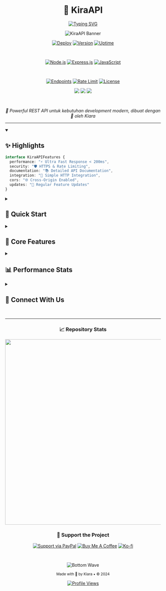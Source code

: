 # <div align="center">🌟 KiraAPI</div>

<div align="center">
  
  [![Typing SVG](https://readme-typing-svg.herokuapp.com?font=Fira+Code&weight=700&size=35&pause=1000&color=AC16F7&center=true&vCenter=true&random=false&width=600&lines=Welcome+to+KiraAPI+%F0%9F%8C%9F;Modern+REST+API+Solution+%E2%9A%A1;Crafted+with+Elegance+%F0%9F%92%96)](https://git.io/typing-svg)
  
  ![KiraAPI Banner](https://capsule-render.vercel.app/api?type=waving&color=gradient&customColorList=12,9,5&height=250&section=header&text=KiraAPI&desc=Modern%20REST%20API%20Solution&animation=fadeIn&fontSize=90&fontAlignY=35&descAlignY=55&descSize=20&fontColor=ffffff)

</div>

<div align="center">
  
  [![Deploy](https://img.shields.io/badge/DEPLOY_STATUS-ACTIVE-brightgreen?style=for-the-badge&logo=vercel&logoColor=white)](https://api.ownblox.biz.id)
  [![Version](https://img.shields.io/badge/VERSION-1.0.0-blue?style=for-the-badge&logo=npm&logoColor=white)](https://api.ownblox.biz.id)
  [![Uptime](https://img.shields.io/badge/UPTIME-99.9%25-green?style=for-the-badge&logo=statuspage&logoColor=white)](https://api.ownblox.biz.id)
  
  <br>
  
  [![Node.js](https://img.shields.io/badge/Node.js-339933?style=for-the-badge&logo=nodedotjs&logoColor=white)](https://nodejs.org/)
  [![Express.js](https://img.shields.io/badge/Express.js-000000?style=for-the-badge&logo=express&logoColor=white)](https://expressjs.com/)
  [![JavaScript](https://img.shields.io/badge/JavaScript-F7DF1E?style=for-the-badge&logo=javascript&logoColor=black)](https://www.javascript.com/)
  
  <br>
  
  [![Endpoints](https://custom-icon-badges.demolab.com/badge/ENDPOINTS-25+-orange?style=for-the-badge&logo=api&logoColor=white)](https://api.ownblox.biz.id/docs)
  [![Rate Limit](https://custom-icon-badges.demolab.com/badge/RATE_LIMIT-60/MIN-blue?style=for-the-badge&logo=rocket&logoColor=white)](https://api.ownblox.biz.id/docs)
  [![License](https://img.shields.io/badge/LICENSE-MIT-purple?style=for-the-badge&logo=bookstack&logoColor=white)](LICENSE)

</div>

<div align="center">
  
  [<img src="https://custom-icon-badges.demolab.com/badge/-Documentation-blue?style=for-the-badge&logo=book&logoColor=white"/>](https://api.ownblox.biz.id/docs)
  [<img src="https://custom-icon-badges.demolab.com/badge/-Support%20Server-7289DA?style=for-the-badge&logo=discord&logoColor=white"/>](https://discord.gg/your-server)
  [<img src="https://custom-icon-badges.demolab.com/badge/-Get%20Started-success?style=for-the-badge&logo=rocket&logoColor=white"/>](https://api.ownblox.biz.id)
  
</div>

<br>

<p align="center">
  <i>🚀 Powerful REST API untuk kebutuhan development modern, dibuat dengan 💝 oleh Kiara</i>
</p>

---

<details open>
<summary><h2>✨ Highlights</h2></summary>

```typescript
interface KiraAPIFeatures {
  performance: "⚡ Ultra Fast Response < 200ms",
  security: "🛡️ HTTPS & Rate Limiting",
  documentation: "📚 Detailed API Documentation",
  integration: "🔌 Simple HTTP Integration",
  cors: "🌐 Cross-Origin Enabled",
  updates: "🔄 Regular Feature Updates"
}
```

</details>

<details>
<summary><h2>🚀 Quick Start</h2></summary>

```bash
# Base URL
$ curl https://api.ownblox.biz.id

# Example: YouTube Search
$ curl -X GET "https://api.ownblox.biz.id/api/ytsearch?q=example"

# Response Format
{
  "status": true,
  "creator": "Kiara",
  "result": { ... }
}
```

</details>

<details>
<summary><h2>💫 Core Features</h2></summary>

<div align="center">
  <br>
  <img width="500" src="https://github-readme-tech-stack.vercel.app/api/cards?title=Feature+Categories&align=center&lineCount=2&theme=github_dark&line1=youtube,Downloader,FF0000;twitter,Social+Media,1DA1F2;github,Repository,181717;&line2=googlecloud,AI+%26+ML,4285F4;cloudflare,Tools,F38020;googlesearch,Search+Engine,4285F4;" alt="Feature Categories"/>
</div>

### 🎬 Downloader Suite
```javascript
const platforms = {
  "YouTube": "Videos & Shorts",
  "Twitter": "Tweets & Media",
  "Facebook": "Posts & Reels",
  "Instagram": "Posts & Stories",
  "TikTok": "Videos & Sounds",
  "GitHub": "Repositories"
}
```

### 🔍 Search Engine
```javascript
const searchFeatures = {
  "YouTube": "Video Search API",
  "TikTok": "Content Discovery",
  "WhatsApp": "Group Finder",
  "GitHub": "User & Repo Search",
  "NPM": "Package Search",
  "Pinterest": "Image Search"
}
```

### 🤖 AI & Image Processing
```javascript
const aiFeatures = {
  "Llama": "AI Chat & Analysis",
  "Gemini": "Text to Image",
  "Brat": "Image Generation",
  "Chat": "Quote Generator"
}
```

### 🛠️ Developer Tools
```javascript
const tools = {
  "Screenshot": "Web Capture",
  "QR": "Code Generator",
  "Translate": "Multi Language",
  "Text": "Formatter"
}
```

</details>

<details>
<summary><h2>📊 Performance Stats</h2></summary>

<div align="center">
  
  ![Performance Graph](https://github-readme-activity-graph.vercel.app/graph?username=yourusername&theme=react-dark&hide_border=true&area=true)
  
  ```css
  API Status    : 🟢 Fully Operational
  Response Time : ⚡ ~150ms Average
  Uptime        : 📈 99.9%
  Requests      : 📊 1M+/month
  Endpoints     : 🎯 25+ Active
  Updates       : 🔄 Weekly
  ```
  
</div>
</details>

<details>
<summary><h2>📱 Connect With Us</h2></summary>

<div align="center">
  <br>
  
  [![WhatsApp](https://img.shields.io/badge/WhatsApp-25D366?style=for-the-badge&logo=whatsapp&logoColor=white)](https://wa.me/your-number)
  [![Discord](https://img.shields.io/badge/Discord-7289DA?style=for-the-badge&logo=discord&logoColor=white)](https://discord.gg/your-server)
  [![Telegram](https://img.shields.io/badge/Telegram-2CA5E0?style=for-the-badge&logo=telegram&logoColor=white)](https://t.me/your-username)
  [![Email](https://img.shields.io/badge/Email-D14836?style=for-the-badge&logo=gmail&logoColor=white)](mailto:your-email@example.com)
  
</div>
</details>

<br>

---

<div align="center">
  
  ### 📈 Repository Stats
  
  <img src="https://repobeats.axiom.co/api/embed/your-repobeats-hash.svg" width="600">
  
  <br>
  
  ### 💖 Support the Project
  
  [![Support via PayPal](https://img.shields.io/badge/PayPal-00457C?style=for-the-badge&logo=paypal&logoColor=white)](https://paypal.me/your-paypal)
  [![Buy Me A Coffee](https://img.shields.io/badge/Buy_Me_A_Coffee-FFDD00?style=for-the-badge&logo=buy-me-a-coffee&logoColor=black)](https://www.buymeacoffee.com/your-username)
  [![Ko-fi](https://img.shields.io/badge/Ko--fi-F16061?style=for-the-badge&logo=ko-fi&logoColor=white)](https://ko-fi.com/your-username)
  
  <br>
  
  ![Bottom Wave](https://capsule-render.vercel.app/api?type=waving&color=gradient&customColorList=12,9,5&height=100&section=footer&text=&fontSize=0)
  
  <sub>Made with 💜 by Kiara • © 2024</sub>
  
  [![Profile Views](https://komarev.com/ghpvc/?username=yourusername&color=blueviolet&style=flat-square&label=Profile+Views)](https://github.com/yourusername)
  
</div>
